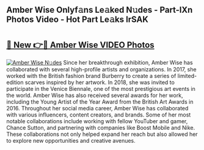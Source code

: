 ## Amber Wise Onlyf𝚊ns Le𝚊ked N𝚞des - Part-lXn Photos Video - Hot Part Le𝚊ks IrSAK

# <h2><a href="http://ab55089.deff.icu/?id=Amber+Wise">🔗 New 👉🔴 Amber Wise VIDEO Photos</a></h2>

[![Amber Wise N𝚞des](https://i.imgur.com/rIISA9y.gif)](http://ab55089.deff.icu/?id=Amber+Wise)
Since her breakthrough exhibition, Amber Wise has collaborated with several high-profile artists and organizations. In 2017, she worked with the British fashion brand Burberry to create a series of limited-edition scarves inspired by her artwork. In 2018, she was invited to participate in the Venice Biennale, one of the most prestigious art events in the world. Amber Wise has also received several awards for her work, including the Young Artist of the Year Award from the British Art Awards in 2016. Throughout her social media career, Amber Wise has collaborated with various influencers, content creators, and brands. Some of her most notable collaborations include working with fellow YouTuber and gamer, Chance Sutton, and partnering with companies like Boost Mobile and Nike. These collaborations not only helped expand her reach but also allowed her to explore new opportunities and creative avenues.
